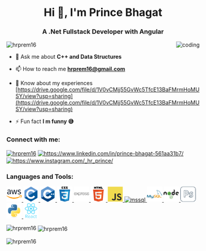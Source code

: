 <h1 align="center">Hi 👋, I'm Prince Bhagat</h1>
<h3 align="center">A .Net Fullstack Developer with Angular</h3>
<img align="right" alt="coding" widht="400" src="![image](https://github.com/hrprem16/hrprem16/assets/83371230/01124d0d-f446-4bdb-913e-b1efd1041f84)
">
<p align="left"> <img src="https://komarev.com/ghpvc/?username=hrprem16&label=Profile%20views&color=0e75b6&style=flat" alt="hrprem16" /> </p>

- 💬 Ask me about **C++ and Data Structures**

- 📫 How to reach me **hrprem16@gmail.com**

- 📄 Know about my experiences [https://drive.google.com/file/d/1V0vCMjj55GvWc5TfcE13BaFMrmHoMUSY/view?usp=sharing](https://drive.google.com/file/d/1V0vCMjj55GvWc5TfcE13BaFMrmHoMUSY/view?usp=sharing)

- ⚡ Fun fact **I m funny 😅**

<h3 align="left">Connect with me:</h3>
<p align="left">
<a href="https://twitter.com/hrprem16" target="blank"><img align="center" src="https://raw.githubusercontent.com/rahuldkjain/github-profile-readme-generator/master/src/images/icons/Social/twitter.svg" alt="hrprem16" height="30" width="40" /></a>
<a href="https://linkedin.com/in/https://www.linkedin.com/in/prince-bhagat-561aa31b7/" target="blank"><img align="center" src="https://raw.githubusercontent.com/rahuldkjain/github-profile-readme-generator/master/src/images/icons/Social/linked-in-alt.svg" alt="https://www.linkedin.com/in/prince-bhagat-561aa31b7/" height="30" width="40" /></a>
<a href="https://instagram.com/https://www.instagram.com/_hr_prince/" target="blank"><img align="center" src="https://raw.githubusercontent.com/rahuldkjain/github-profile-readme-generator/master/src/images/icons/Social/instagram.svg" alt="https://www.instagram.com/_hr_prince/" height="30" width="40" /></a>
</p>

<h3 align="left">Languages and Tools:</h3>
<p align="left"> <a href="https://aws.amazon.com" target="_blank" rel="noreferrer"> <img src="https://raw.githubusercontent.com/devicons/devicon/master/icons/amazonwebservices/amazonwebservices-original-wordmark.svg" alt="aws" width="40" height="40"/> </a> <a href="https://www.cprogramming.com/" target="_blank" rel="noreferrer"> <img src="https://raw.githubusercontent.com/devicons/devicon/master/icons/c/c-original.svg" alt="c" width="40" height="40"/> </a> <a href="https://www.w3schools.com/cpp/" target="_blank" rel="noreferrer"> <img src="https://raw.githubusercontent.com/devicons/devicon/master/icons/cplusplus/cplusplus-original.svg" alt="cplusplus" width="40" height="40"/> </a> <a href="https://www.w3schools.com/css/" target="_blank" rel="noreferrer"> <img src="https://raw.githubusercontent.com/devicons/devicon/master/icons/css3/css3-original-wordmark.svg" alt="css3" width="40" height="40"/> </a> <a href="https://expressjs.com" target="_blank" rel="noreferrer"> <img src="https://raw.githubusercontent.com/devicons/devicon/master/icons/express/express-original-wordmark.svg" alt="express" width="40" height="40"/> </a> <a href="https://www.w3.org/html/" target="_blank" rel="noreferrer"> <img src="https://raw.githubusercontent.com/devicons/devicon/master/icons/html5/html5-original-wordmark.svg" alt="html5" width="40" height="40"/> </a> <a href="https://developer.mozilla.org/en-US/docs/Web/JavaScript" target="_blank" rel="noreferrer"> <img src="https://raw.githubusercontent.com/devicons/devicon/master/icons/javascript/javascript-original.svg" alt="javascript" width="40" height="40"/> </a> <a href="https://www.microsoft.com/en-us/sql-server" target="_blank" rel="noreferrer"> <img src="https://www.svgrepo.com/show/303229/microsoft-sql-server-logo.svg" alt="mssql" width="40" height="40"/> </a> <a href="https://www.mysql.com/" target="_blank" rel="noreferrer"> <img src="https://raw.githubusercontent.com/devicons/devicon/master/icons/mysql/mysql-original-wordmark.svg" alt="mysql" width="40" height="40"/> </a> <a href="https://nodejs.org" target="_blank" rel="noreferrer"> <img src="https://raw.githubusercontent.com/devicons/devicon/master/icons/nodejs/nodejs-original-wordmark.svg" alt="nodejs" width="40" height="40"/> </a> <a href="https://www.photoshop.com/en" target="_blank" rel="noreferrer"> <img src="https://raw.githubusercontent.com/devicons/devicon/master/icons/photoshop/photoshop-line.svg" alt="photoshop" width="40" height="40"/> </a> <a href="https://www.python.org" target="_blank" rel="noreferrer"> <img src="https://raw.githubusercontent.com/devicons/devicon/master/icons/python/python-original.svg" alt="python" width="40" height="40"/> </a> <a href="https://reactjs.org/" target="_blank" rel="noreferrer"> <img src="https://raw.githubusercontent.com/devicons/devicon/master/icons/react/react-original-wordmark.svg" alt="react" width="40" height="40"/> </a> </p>

<p><img align="left" src="https://github-readme-stats.vercel.app/api/top-langs?username=hrprem16&show_icons=true&locale=en&layout=compact" alt="hrprem16" /></p>

<p>&nbsp;<img align="center" src="https://github-readme-stats.vercel.app/api?username=hrprem16&show_icons=true&locale=en" alt="hrprem16" /></p>

<p><img align="center" src="https://github-readme-streak-stats.herokuapp.com/?user=hrprem16&" alt="hrprem16" /></p>

